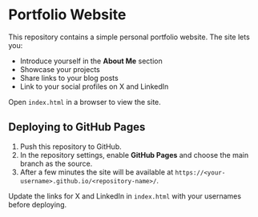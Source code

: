 # Portfolio Website

This repository contains a simple personal portfolio website. The site lets you:

- Introduce yourself in the **About Me** section
- Showcase your projects
- Share links to your blog posts
- Link to your social profiles on X and LinkedIn

Open `index.html` in a browser to view the site.

## Deploying to GitHub Pages

1. Push this repository to GitHub.
2. In the repository settings, enable **GitHub Pages** and choose the main branch as the source.
3. After a few minutes the site will be available at `https://<your-username>.github.io/<repository-name>/`.

Update the links for X and LinkedIn in `index.html` with your usernames before deploying.
